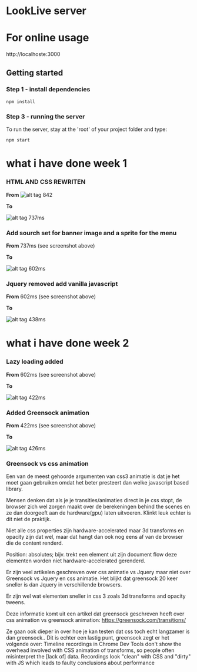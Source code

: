 # LookLive server

# For online usage
http://localhoste:3000

## Getting started

### Step 1 - install dependencies
```
npm install
```

### Step 3 - running the server
To run the server, stay at the 'root' of your project folder and type:

```
npm start
```
# what i have done week 1

### HTML AND CSS REWRITEN
**From**
![alt tag](https://github.com/heleensnoeck/looklive-server/blob/student/heleen/week2/public/screenshots/1_original_842ms.png)
842

**To**

![alt tag](https://github.com/heleensnoeck/looklive-server/blob/student/heleen/week2/public/screenshots/2_css_en_html_herschreven_737ms.png)
737ms

### Add sourch set for banner image and a sprite for the menu 
**From**
737ms (see screenshot above)

**To**

![alt tag](https://github.com/heleensnoeck/looklive-server/blob/student/heleen/week2/public/screenshots/3_add_sourchset_and_sprite_602ms.png)
602ms

### Jquery removed add vanilla javascript 
**From**
602ms (see screenshot above)

**To**

![alt tag](https://github.com/heleensnoeck/looklive-server/blob/student/heleen/week2/public/screenshots/4_add_vanila_javascript_remove_jquery_%20438ms.png)
438ms

# what i have done week 2 

### Lazy loading added
**From**
602ms (see screenshot above)

**To**

![alt tag](https://github.com/heleensnoeck/looklive-server/blob/student/heleen/week2/public/screenshots/5_add_lazy_loading_422ms.png)
422ms

### Added Greensock animation
**From**
422ms (see screenshot above)

**To**

![alt tag](https://github.com/heleensnoeck/looklive-server/blob/student/heleen/week2/public/screenshots/6_add_greensock_%20animation.png)
426ms

### Greensock vs css animation 
Een van de meest gehoorde argumenten van css3 animatie is dat je het moet gaan gebruiken omdat het beter presteert dan welke javascript based library.  

Mensen denken dat als je je transities/animaties direct in je css stopt, de browser zich wel zorgen maakt over de berekeningen behind the scenes en ze dan doorgeeft aan de hardware(gpu) laten uitvoeren. Klinkt leuk echter is dit niet de praktijk. 

Niet alle css properties zijn hardware-accelerated maar 3d transforms en opacity zijn dat wel, maar dat hangt dan ook nog eens af van de browser die de content renderd.

Position: absolutes; bijv. trekt een element uit zijn document flow deze elementen worden niet hardware-accelerated gerenderd. 

Er zijn veel artikelen geschreven over css animatie vs Jquery maar niet over Greensock vs Jquery en css animatie. Het blijkt dat greensock 20 keer sneller is dan Jquery in verschillende browsers.  

Er zijn wel wat elementen sneller in css 3 zoals 3d transforms and opacity tweens. 

Deze informatie komt uit een artikel dat greensock geschreven heeft over css animation vs greensock animation: https://greensock.com/transitions/

Ze gaan ook dieper in over hoe je kan testen dat css toch echt langzamer is dan greensock.. 
Dit is echter een lastig punt, greensock zegt er het volgende over: Timeline recordings in Chrome Dev Tools don't show the overhead involved with CSS animation of transforms, so people often misinterpret the [lack of] data. Recordings look "clean" with CSS and "dirty" with JS which leads to faulty conclusions about performance



